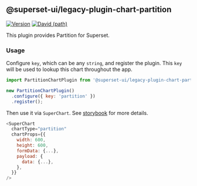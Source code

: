 ## @superset-ui/legacy-plugin-chart-partition

[![Version](https://img.shields.io/npm/v/@superset-ui/legacy-plugin-chart-partition.svg?style=flat-square)](https://img.shields.io/npm/v/@superset-ui/legacy-plugin-chart-partition.svg?style=flat-square)
[![David (path)](https://img.shields.io/david/apache-superset/superset-ui-plugins.svg?path=packages%2Fsuperset-ui-legacy-plugin-chart-partition&style=flat-square)](https://david-dm.org/apache-superset/superset-ui-plugins?path=packages/superset-ui-legacy-plugin-chart-partition)

This plugin provides Partition for Superset.

### Usage

Configure `key`, which can be any `string`, and register the plugin. This `key` will be used to lookup this chart throughout the app.

```js
import PartitionChartPlugin from '@superset-ui/legacy-plugin-chart-partition';

new PartitionChartPlugin()
  .configure({ key: 'partition' })
  .register();
```

Then use it via `SuperChart`. See [storybook](https://apache-superset.github.io/superset-ui-legacy/?selectedKind=plugin-chart-partition) for more details.

```js
<SuperChart
  chartType="partition"
  chartProps={{
    width: 600,
    height: 600,
    formData: {...},
    payload: {
      data: {...},
    },
  }}
/>
```